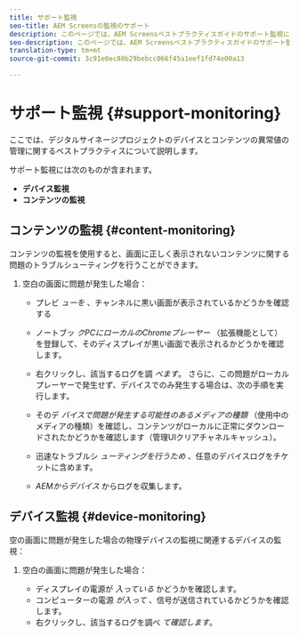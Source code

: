 ```yaml
---
title: サポート監視
seo-title: AEM Screensの監視のサポート
description: このページでは、AEM Screensベストプラクティスガイドのサポート監視について説明します。
seo-description: このページでは、AEM Screensベストプラクティスガイドのサポート監視について説明します。
translation-type: tm+mt
source-git-commit: 3c91e0ec80b29bebcc066f45a1eef1fd74e00a13

---
```



# サポート監視 {#support-monitoring}

ここでは、デジタルサイネージプロジェクトのデバイスとコンテンツの異常値の管理に関するベストプラクティスについて説明します。

サポート監視には次のものが含まれます。

* **デバイス監視**
* **コンテンツの監視**

## コンテンツの監視 {#content-monitoring}

コンテンツの監視を使用すると、画面に正しく表示されないコンテンツに関する問題のトラブルシューティングを行うことができます。

1. 空白の画面に問題が発生した場合：

   * プレビ *ューを* 、チャンネルに黒い画面が表示されているかどうかを確認する
   * ノートブッ *クPCにローカルのChromeプレーヤー* （拡張機能として）を登録して、そのディスプレイが黒い画面で表示されるかどうかを確認します。
   * 右クリックし、該当するログを調 *べます*。
   さらに、この問題がローカルプレーヤーで発生せず、デバイスでのみ発生する場合は、次の手順を実行します。

   * そのデ *バイスで問題が発生する可能性のあるメディアの種類* （使用中のメディアの種類）を確認し、コンテンツがローカルに正常にダウンロードされたかどうかを確認します（管理UIクリアチャネルキャッシュ）。
   * 迅速なトラブルシ *ューティングを行うため* 、任意のデバイスログをチケットに含めます。
   * *AEMからデバイス* からログを収集します。


## デバイス監視 {#device-monitoring}

空の画面に問題が発生した場合の物理デバイスの監視に関連するデバイスの監視：

1. 空白の画面に問題が発生した場合：

   * ディスプレイの電源が *入っている* かどうかを確認します。
   * コンピューターの電源 *が入って* 、信号が送信されているかどうかを確認します。
   * 右クリックし、該当するログを調べ *て確認します*。

